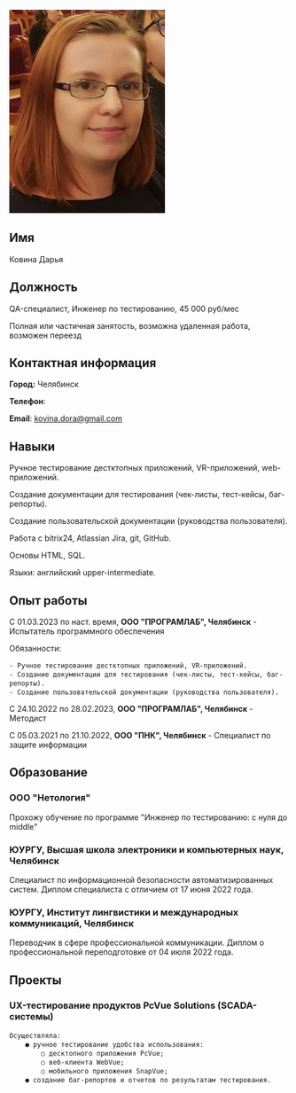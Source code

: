 ![Photo](/img/photo.jpg)

## Имя

Ковина Дарья

## Должность

QA-специалист, Инженер по тестированию, 45 000 руб/мес

Полная или частичная занятость, возможна удаленная работа, возможен переезд

## Контактная информация

**Город:** Челябинск

**Телефон**: 

**Email**: kovina.dora@gmail.com

## Навыки

Ручное тестирование дестктопных приложений, VR-приложений, web-приложений.

Создание документации для тестирования (чек-листы, тест-кейсы, баг-репорты).

Создание пользовательской документации (руководства пользователя).

Работа с bitrix24, Atlassian Jira, git, GitHub.

Основы HTML, SQL.

Языки: английский upper-intermediate.

## Опыт работы

С 01.03.2023 по наст. время, **ООО "ПРОГРАМЛАБ", Челябинск** - Испытатель программного обеспечения

Обязанности:

    - Ручное тестирование дестктопных приложений, VR-приложений.
    - Создание документации для тестирования (чек-листы, тест-кейсы, баг-репорты).
    - Создание пользовательской документации (руководства пользователя).

С 24.10.2022 по 28.02.2023, **ООО "ПРОГРАМЛАБ", Челябинск** - Методист

С 05.03.2021 по 21.10.2022, **ООО "ПНК", Челябинск** - Специалист по защите информации

## Образование

### **ООО "Нетология"**

Прохожу обучение по программе "Инженер по тестированию: с нуля до middle"

### **ЮУРГУ, Высшая школа электроники и компьютерных наук, Челябинск**

Специалист по информационной безопасности автоматизированных систем.
Диплом специалиста с отличием от 17 июня 2022 года.

### **ЮУРГУ, Институт лингвистики и международных коммуникаций, Челябинск**

Переводчик в сфере профессиональной коммуникации.
Диплом о профессиональной переподготовке от 04 июля 2022 года.

## Проекты

### UX-тестирование продуктов PcVue Solutions (SCADA-системы)

    Осуществляла:
        ● ручное тестирование удобства использования:
            ○ десктопного приложения PcVue;
            ○ веб-клиента WebVue;
            ○ мобильного приложения SnapVue;
        ● создание баг-репортов и отчетов по результатам тестирования.